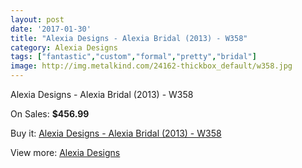 ```yaml
---
layout: post
date: '2017-01-30'
title: "Alexia Designs - Alexia Bridal (2013) - W358"
category: Alexia Designs
tags: ["fantastic","custom","formal","pretty","bridal"]
image: http://img.metalkind.com/24162-thickbox_default/w358.jpg
---
```

Alexia Designs - Alexia Bridal (2013) - W358

On Sales: **$456.99**
<a href="https://www.metalkind.com/en/alexia-designs/340-w358.html"><amp-img layout="responsive" width="600" height="600" src="//img.metalkind.com/24162-thickbox_default/w358.jpg" alt="Alexia Designs - Alexia Bridal (2013) - W358 0" /></a>

Buy it: [Alexia Designs - Alexia Bridal (2013) - W358](https://www.metalkind.com/en/alexia-designs/340-w358.html "Alexia Designs - Alexia Bridal (2013) - W358")

View more: [Alexia Designs](https://www.metalkind.com/en/7-alexia-designs "Alexia Designs")